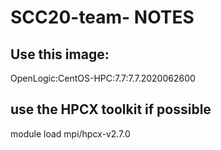 # SCC20-team-  NOTES

## Use this image:
OpenLogic:CentOS-HPC:7.7:7.7.2020062600 

## use the HPCX toolkit if possible

module load mpi/hpcx-v2.7.0
